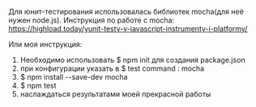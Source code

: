 Для юнит-тестирования использовалась библиотек mocha(для неё нужен node.js).
Инструкция по работе с mocha: https://highload.today/yunit-testy-v-javascript-instrumenty-i-platformy/

Или моя инструкция:
1) Необходимо использовать $ npm init для создания package.json
2) при конфигурации указать в $ test command : mocha
3) $ npm install --save-dev mocha
4) $ npm test
5) наслаждаться результатами моей прекрасной работы